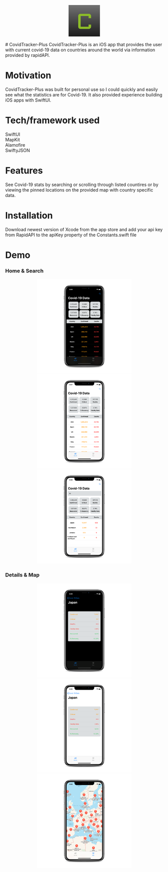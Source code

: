 <p align="center">
  <img src="/mockup/AppIcon.png?raw=true" width="100" height="100" alt="CovidTracker-Plus App Icon"/>
</p>
# CovidTracker-Plus
CovidTracker-Plus is an iOS app that provides the user with current covid-19 data on countries around the world via information provided by rapidAPI.

# Motivation
CovidTracker-Plus was built for personal use so I could quickly and easily see what the statistics are for Covid-19. It also provided experience building iOS apps with SwiftUI.

# Tech/framework used
SwiftUI <br />
MapKit <br />
Alamofire <br />
SwiftyJSON

# Features
See Covid-19 stats by searching or scrolling through listed countires or by viewing the pinned locations on the provided map with country specific data.

# Installation
Download newest version of Xcode from the app store and add your api key from RapidAPI to the apiKey property of the Constants.swift file

# Demo

### Home & Search
<p align="center">
  <img src="/mockup/home-dark.png?raw=true" width="300" height="300" alt="Home Screen Dark"/>
  <img src="/mockup/home-light.png?raw=true" width="300" height="300" alt="Home Screen Light"/>
  <img src="/mockup/search-light.png?raw=true" width="300" height="300" alt="Search Screen Light"/>
</p>

### Details & Map
<p align="center">
  <img src="/mockup/details.dark.png?raw=true" width="300" height="300" alt="Covid Details Screen Dark"/>
  <img src="/mockup/details.light.png?raw=true" width="300" height="300" alt="Covid Details Screen Light"/>
  <img src="/mockup/map-light.png?raw=true" width="300" height="300" alt="Covid Details Map Screen Light"/>
</p>
